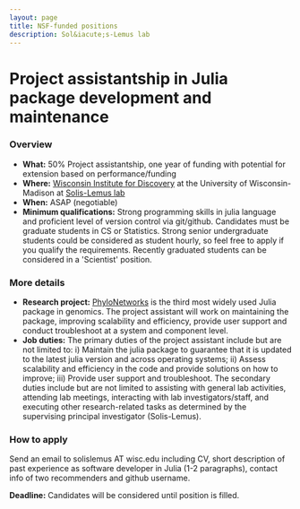```yaml
---
layout: page
title: NSF-funded positions
description: Sol&iacute;s-Lemus lab
---
```


# Project assistantship in Julia package development and maintenance

### Overview 

- **What:** 50% Project assistantship, one year of funding with potential for extension based on performance/funding
- **Where:** [Wisconsin Institute for Discovery](https://wid.wisc.edu) at the University of Wisconsin-Madison at [Solis-Lemus lab](https://solislemuslab.github.io/)
- **When:** ASAP (negotiable)
- **Minimum qualifications:** Strong programming skills in julia language and proficient level of version control via git/github. Candidates must be graduate students in CS or Statistics. Strong senior undergraduate students could be considered as student hourly, so feel free to apply if you qualify the requirements. Recently graduated students can be considered in a 'Scientist' position.

### More details

- **Research project:** [PhyloNetworks](https://github.com/crsl4/PhyloNetworks.jl) is the third most widely used Julia package in genomics. The project assistant will work on maintaining the package, improving scalability and efficiency, provide user support and conduct troubleshoot at a system and component level.
- **Job duties:** The primary duties of the project assistant include but are not limited to: i) Maintain the julia package to guarantee that it is updated to the latest julia version and across operating systems; ii) Assess scalability and efficiency in the code and provide solutions on how to improve; iii) Provide user support and troubleshoot. The secondary duties include but are not limited to assisting with general lab activities, attending lab meetings, interacting with lab investigators/staff, and executing other research-related tasks as determined by the supervising principal investigator (Solis-Lemus).

### How to apply
Send an email to solislemus AT wisc.edu including CV, short description of past experience as software developer in Julia (1-2 paragraphs), contact info of two recommenders and github username.

**Deadline:** Candidates will be considered until position is filled.